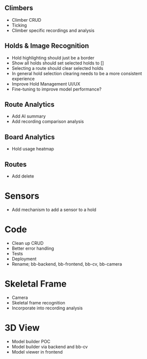 ## Climbers

- Climber CRUD
- Ticking
- Climber specific recordings and analysis

## Holds & Image Recognition

- Hold highlighting should just be a border
- Show all holds should set selected holds to []
- Selecting a route should clear selected holds
- In general hold selection clearing needs to be a more consistent experience
- Improve Hold Management UI/UX
- Fine-tuning to improve model performance?

## Route Analytics

- Add AI summary
- Add recording comparison analysis

## Board Analytics

- Hold usage heatmap

## Routes

- Add delete

# Sensors

- Add mechanism to add a sensor to a hold

# Code

- Clean up CRUD
- Better error handling
- Tests
- Deployment
- Rename; bb-backend, bb-frontend, bb-cv, bb-camera

# Skeletal Frame

- Camera
- Skeletal frame recognition
- Incorporate into recording analysis

# 3D View

- Model builder POC
- Model builder via backend and bb-cv
- Model viewer in frontend